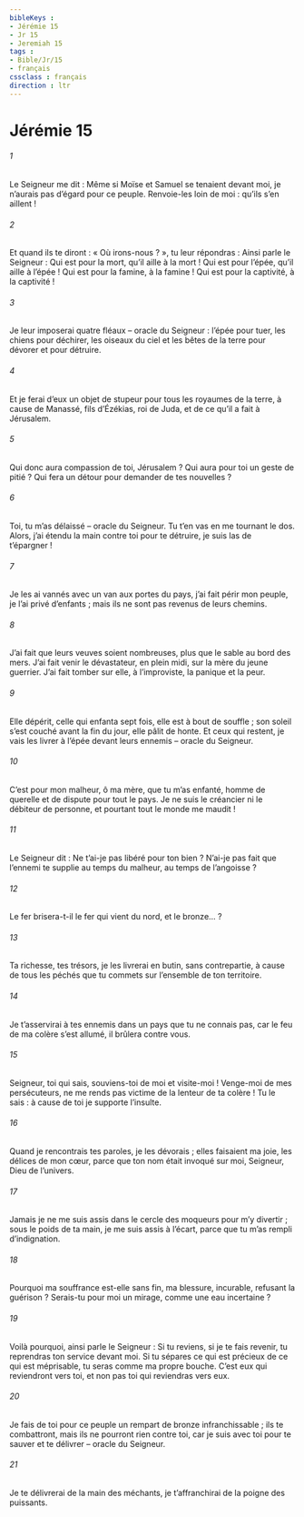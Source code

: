 ```yaml
---
bibleKeys : 
- Jérémie 15
- Jr 15
- Jeremiah 15
tags : 
- Bible/Jr/15
- français
cssclass : français
direction : ltr
---
```


# Jérémie 15

###### 1
Le Seigneur me dit : Même si Moïse et Samuel se tenaient devant moi, je n’aurais pas d’égard pour ce peuple. Renvoie-les loin de moi : qu’ils s’en aillent !
###### 2
Et quand ils te diront : « Où irons-nous ? », tu leur répondras : Ainsi parle le Seigneur :
Qui est pour la mort, qu’il aille à la mort !
Qui est pour l’épée, qu’il aille à l’épée !
Qui est pour la famine, à la famine !
Qui est pour la captivité, à la captivité !
###### 3
Je leur imposerai quatre fléaux – oracle du Seigneur : l’épée pour tuer, les chiens pour déchirer, les oiseaux du ciel et les bêtes de la terre pour dévorer et pour détruire.
###### 4
Et je ferai d’eux un objet de stupeur pour tous les royaumes de la terre, à cause de Manassé, fils d’Ézékias, roi de Juda, et de ce qu’il a fait à Jérusalem.
###### 5
Qui donc aura compassion de toi, Jérusalem ?
Qui aura pour toi un geste de pitié ?
Qui fera un détour pour demander de tes nouvelles ?
###### 6
Toi, tu m’as délaissé – oracle du Seigneur.
Tu t’en vas en me tournant le dos.
Alors, j’ai étendu la main contre toi pour te détruire,
je suis las de t’épargner !
###### 7
Je les ai vannés avec un van aux portes du pays,
j’ai fait périr mon peuple, je l’ai privé d’enfants ;
mais ils ne sont pas revenus de leurs chemins.
###### 8
J’ai fait que leurs veuves soient nombreuses,
plus que le sable au bord des mers.
J’ai fait venir le dévastateur,
en plein midi, sur la mère du jeune guerrier.
J’ai fait tomber sur elle, à l’improviste,
la panique et la peur.
###### 9
Elle dépérit, celle qui enfanta sept fois,
elle est à bout de souffle ;
son soleil s’est couché avant la fin du jour,
elle pâlit de honte.
Et ceux qui restent, je vais les livrer à l’épée
devant leurs ennemis – oracle du Seigneur.
###### 10
C’est pour mon malheur, ô ma mère,
que tu m’as enfanté,
homme de querelle et de dispute pour tout le pays.
Je ne suis le créancier ni le débiteur de personne,
et pourtant tout le monde me maudit !
###### 11
Le Seigneur dit :
Ne t’ai-je pas libéré pour ton bien ?
N’ai-je pas fait que l’ennemi te supplie
au temps du malheur, au temps de l’angoisse ?
###### 12
Le fer brisera-t-il le fer qui vient du nord,
et le bronze… ?
###### 13
Ta richesse, tes trésors, je les livrerai en butin,
sans contrepartie, à cause de tous les péchés
que tu commets sur l’ensemble de ton territoire.
###### 14
Je t’asservirai à tes ennemis
dans un pays que tu ne connais pas,
car le feu de ma colère s’est allumé,
il brûlera contre vous.
###### 15
Seigneur, toi qui sais,
souviens-toi de moi et visite-moi !
Venge-moi de mes persécuteurs,
ne me rends pas victime de la lenteur de ta colère !
Tu le sais : à cause de toi je supporte l’insulte.
###### 16
Quand je rencontrais tes paroles, je les dévorais ;
elles faisaient ma joie, les délices de mon cœur,
parce que ton nom était invoqué sur moi,
Seigneur, Dieu de l’univers.
###### 17
Jamais je ne me suis assis dans le cercle des moqueurs
pour m’y divertir ;
sous le poids de ta main, je me suis assis à l’écart,
parce que tu m’as rempli d’indignation.
###### 18
Pourquoi ma souffrance est-elle sans fin,
ma blessure, incurable, refusant la guérison ?
Serais-tu pour moi un mirage,
comme une eau incertaine ?
###### 19
Voilà pourquoi, ainsi parle le Seigneur :
Si tu reviens, si je te fais revenir,
tu reprendras ton service devant moi.
Si tu sépares ce qui est précieux de ce qui est méprisable,
tu seras comme ma propre bouche.
C’est eux qui reviendront vers toi,
et non pas toi qui reviendras vers eux.
###### 20
Je fais de toi pour ce peuple
un rempart de bronze infranchissable ;
ils te combattront,
mais ils ne pourront rien contre toi,
car je suis avec toi pour te sauver et te délivrer
– oracle du Seigneur.
###### 21
Je te délivrerai de la main des méchants,
je t’affranchirai de la poigne des puissants.
